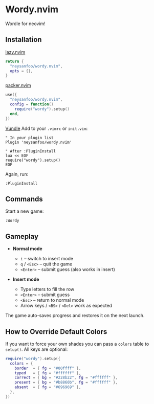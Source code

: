 # Wordy.nvim

Wordle for neovim!

## Installation

[lazy.nvim](https://github.com/folke/lazy.nvim)

```lua
return {
  "neysanfoo/wordy.nvim",
  opts = {},
}
```

[packer.nvim](https://github.com/wbthomason/packer.nvim)

```lua
use({
  "neysanfoo/wordy.nvim",
  config = function()
    require("wordy").setup()
  end,
})
```


[Vundle](https://github.com/VundleVim/Vundle.vim)
Add to your `.vimrc` or `init.vim`:
```vim
" In your plugin list
Plugin 'neysanfoo/wordy.nvim'

" After :PluginInstall
lua << EOF
require("wordy").setup()
EOF
```

Again, run:
```
:PluginInstall
```

## Commands

Start a new game:

```
:Wordy
```

## Gameplay

* **Normal mode**
  * `i` – switch to insert mode
  * `q` / `<Esc>` – quit the game
  * `<Enter>` – submit guess (also works in insert)

* **Insert mode**
  * Type letters to fill the row
  * `<Enter>` – submit guess
  * `<Esc>` – return to normal mode
  * Arrow keys / `<BS>` / `<Del>` work as expected

The game auto-saves progress and restores it on the next launch.


## How to Override Default Colors
If you want to force your own shades you can pass a `colors` table to
`setup()`. All keys are optional:

```lua
require("wordy").setup({
  colors = {
    border  = { fg = "#00ffff" },
    typed   = { fg = "#ffffff" },
    correct = { bg = "#228b22", fg = "#ffffff" },
    present = { bg = "#b8860b", fg = "#ffffff" },
    absent  = { fg = "#696969" },
  },
})
```
